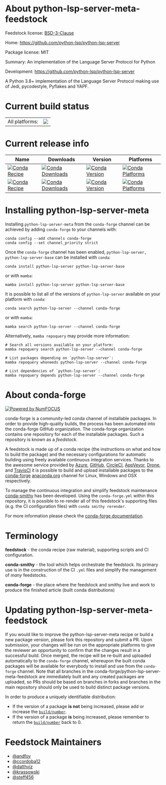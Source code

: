 About python-lsp-server-meta-feedstock
======================================

Feedstock license: [BSD-3-Clause](https://github.com/conda-forge/python-lsp-server-feedstock/blob/main/LICENSE.txt)

Home: https://github.com/python-lsp/python-lsp-server

Package license: MIT

Summary: An implementation of the Language Server Protocol for Python

Development: https://github.com/python-lsp/python-lsp-server

A Python 3.8+ implementation of the Language Server Protocol
making use of Jedi, pycodestyle, Pyflakes and YAPF.


Current build status
====================


<table><tr><td>All platforms:</td>
    <td>
      <a href="https://dev.azure.com/conda-forge/feedstock-builds/_build/latest?definitionId=12538&branchName=main">
        <img src="https://dev.azure.com/conda-forge/feedstock-builds/_apis/build/status/python-lsp-server-feedstock?branchName=main">
      </a>
    </td>
  </tr>
</table>

Current release info
====================

| Name | Downloads | Version | Platforms |
| --- | --- | --- | --- |
| [![Conda Recipe](https://img.shields.io/badge/recipe-python--lsp--server-green.svg)](https://anaconda.org/conda-forge/python-lsp-server) | [![Conda Downloads](https://img.shields.io/conda/dn/conda-forge/python-lsp-server.svg)](https://anaconda.org/conda-forge/python-lsp-server) | [![Conda Version](https://img.shields.io/conda/vn/conda-forge/python-lsp-server.svg)](https://anaconda.org/conda-forge/python-lsp-server) | [![Conda Platforms](https://img.shields.io/conda/pn/conda-forge/python-lsp-server.svg)](https://anaconda.org/conda-forge/python-lsp-server) |
| [![Conda Recipe](https://img.shields.io/badge/recipe-python--lsp--server--base-green.svg)](https://anaconda.org/conda-forge/python-lsp-server-base) | [![Conda Downloads](https://img.shields.io/conda/dn/conda-forge/python-lsp-server-base.svg)](https://anaconda.org/conda-forge/python-lsp-server-base) | [![Conda Version](https://img.shields.io/conda/vn/conda-forge/python-lsp-server-base.svg)](https://anaconda.org/conda-forge/python-lsp-server-base) | [![Conda Platforms](https://img.shields.io/conda/pn/conda-forge/python-lsp-server-base.svg)](https://anaconda.org/conda-forge/python-lsp-server-base) |

Installing python-lsp-server-meta
=================================

Installing `python-lsp-server-meta` from the `conda-forge` channel can be achieved by adding `conda-forge` to your channels with:

```
conda config --add channels conda-forge
conda config --set channel_priority strict
```

Once the `conda-forge` channel has been enabled, `python-lsp-server, python-lsp-server-base` can be installed with `conda`:

```
conda install python-lsp-server python-lsp-server-base
```

or with `mamba`:

```
mamba install python-lsp-server python-lsp-server-base
```

It is possible to list all of the versions of `python-lsp-server` available on your platform with `conda`:

```
conda search python-lsp-server --channel conda-forge
```

or with `mamba`:

```
mamba search python-lsp-server --channel conda-forge
```

Alternatively, `mamba repoquery` may provide more information:

```
# Search all versions available on your platform:
mamba repoquery search python-lsp-server --channel conda-forge

# List packages depending on `python-lsp-server`:
mamba repoquery whoneeds python-lsp-server --channel conda-forge

# List dependencies of `python-lsp-server`:
mamba repoquery depends python-lsp-server --channel conda-forge
```


About conda-forge
=================

[![Powered by
NumFOCUS](https://img.shields.io/badge/powered%20by-NumFOCUS-orange.svg?style=flat&colorA=E1523D&colorB=007D8A)](https://numfocus.org)

conda-forge is a community-led conda channel of installable packages.
In order to provide high-quality builds, the process has been automated into the
conda-forge GitHub organization. The conda-forge organization contains one repository
for each of the installable packages. Such a repository is known as a *feedstock*.

A feedstock is made up of a conda recipe (the instructions on what and how to build
the package) and the necessary configurations for automatic building using freely
available continuous integration services. Thanks to the awesome service provided by
[Azure](https://azure.microsoft.com/en-us/services/devops/), [GitHub](https://github.com/),
[CircleCI](https://circleci.com/), [AppVeyor](https://www.appveyor.com/),
[Drone](https://cloud.drone.io/welcome), and [TravisCI](https://travis-ci.com/)
it is possible to build and upload installable packages to the
[conda-forge](https://anaconda.org/conda-forge) [anaconda.org](https://anaconda.org/)
channel for Linux, Windows and OSX respectively.

To manage the continuous integration and simplify feedstock maintenance
[conda-smithy](https://github.com/conda-forge/conda-smithy) has been developed.
Using the ``conda-forge.yml`` within this repository, it is possible to re-render all of
this feedstock's supporting files (e.g. the CI configuration files) with ``conda smithy rerender``.

For more information please check the [conda-forge documentation](https://conda-forge.org/docs/).

Terminology
===========

**feedstock** - the conda recipe (raw material), supporting scripts and CI configuration.

**conda-smithy** - the tool which helps orchestrate the feedstock.
                   Its primary use is in the construction of the CI ``.yml`` files
                   and simplify the management of *many* feedstocks.

**conda-forge** - the place where the feedstock and smithy live and work to
                  produce the finished article (built conda distributions)


Updating python-lsp-server-meta-feedstock
=========================================

If you would like to improve the python-lsp-server-meta recipe or build a new
package version, please fork this repository and submit a PR. Upon submission,
your changes will be run on the appropriate platforms to give the reviewer an
opportunity to confirm that the changes result in a successful build. Once
merged, the recipe will be re-built and uploaded automatically to the
`conda-forge` channel, whereupon the built conda packages will be available for
everybody to install and use from the `conda-forge` channel.
Note that all branches in the conda-forge/python-lsp-server-meta-feedstock are
immediately built and any created packages are uploaded, so PRs should be based
on branches in forks and branches in the main repository should only be used to
build distinct package versions.

In order to produce a uniquely identifiable distribution:
 * If the version of a package **is not** being increased, please add or increase
   the [``build/number``](https://docs.conda.io/projects/conda-build/en/latest/resources/define-metadata.html#build-number-and-string).
 * If the version of a package **is** being increased, please remember to return
   the [``build/number``](https://docs.conda.io/projects/conda-build/en/latest/resources/define-metadata.html#build-number-and-string)
   back to 0.

Feedstock Maintainers
=====================

* [@andfoy](https://github.com/andfoy/)
* [@ccordoba12](https://github.com/ccordoba12/)
* [@dalthviz](https://github.com/dalthviz/)
* [@krassowski](https://github.com/krassowski/)
* [@steff456](https://github.com/steff456/)

